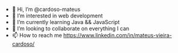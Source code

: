 - 👋 Hi, I’m @cardoso-mateus
- 👀 I’m interested in web development
- 🌱 I’m currently learning Java && JavaScript
- 💞️ I’m looking to collaborate on everything I can
- 📫 How to reach me https://www.linkedin.com/in/mateus-vieira-cardoso/

<!---
cardoso-mateus/cardoso-mateus is a ✨ special ✨ repository because its `README.md` (this file) appears on your GitHub profile.
You can click the Preview link to take a look at your changes.
--->
